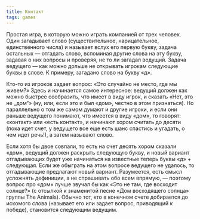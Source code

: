 ```yaml
---
title: Контакт
tags: games
---
```


Простая игра, в которую можно играть компанией от трех человек. Один загадывает слово (существительное, нарицательное, единственного числа) и называет вслух его первую букву, задача остальных — отгадать слово, вспоминая другие слова на эту букву, задавая о них вопросы и проверяя, не то ли загадал ведущий. Задача ведущего — как можно дольше не открывать игрокам следующие буквы в слове. К примеру, загадано слово на букву «д». 

Кто-то из игроков задает вопрос: «Это случайно не место, где мы живем?» Здесь и начинается самое интересное: ведущий должен как можно быстрее сообразить, что имеет в виду игрок, и сказать «Нет, это не „дом“» (ну, или, если это и был «дом», честно в этом признаться). Но параллельно о том же самом думают и другие игроки, и если они раньше ведущего понимают, что имеется в виду «дом», то говорят: «контакт» или «есть контакт», и начинают хором считать до десяти (пока идет счет, у ведущего все еще есть шанс спастись и угадать, о чем идет речь!), а затем называют слово. 

Если хотя бы двое совпали, то есть на счет десять хором сказали «дом», ведущий должен раскрыть следующую букву, и новый вариант отгадывающих будет уже начинаться на известные теперь буквы «д» + следующая. Если же обыграть на этом вопросе ведущего не удалось, то отгадывающие предлагают новый вариант. Разумеется, есть смысл усложнять дефиниции, а не спрашивать обо всем впрямую, — поэтому вопрос про «дом» лучше звучал бы как «Это не там, где восходит солнце?» (с отсылкой к знаменитой песне «Дом восходящего солнца» группы The Animals). Обычно тот, кто в конечном счете добирается до искомого слова (называет его или задает вопрос, приводящий к победе), становится следующим ведущим.
